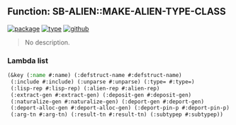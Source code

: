 ## Function: SB-ALIEN::MAKE-ALIEN-TYPE-CLASS
[![package](https://img.shields.io/badge/Package-SB--ALIEN-5f9ea0.svg?style=social&colorA=999999)](../) [![type](https://img.shields.io/badge/Type-Function-5f9ea0.svg?style=social&colorA=999999)](../#function) [![github](https://img.shields.io/badge/GitHub-View_the_source-5f9ea0.svg?style=social&colorA=999999&logo=github)](https://github.com/sbcl/sbcl/blob/master/src/code/early-alieneval.lisp/) 

> No description.

### Lambda list
```cl
(&key (:name #:name) (:defstruct-name #:defstruct-name)
 (:include #:include) (:unparse #:unparse) (:type= #:type=)
 (:lisp-rep #:lisp-rep) (:alien-rep #:alien-rep)
 (:extract-gen #:extract-gen) (:deposit-gen #:deposit-gen)
 (:naturalize-gen #:naturalize-gen) (:deport-gen #:deport-gen)
 (:deport-alloc-gen #:deport-alloc-gen) (:deport-pin-p #:deport-pin-p)
 (:arg-tn #:arg-tn) (:result-tn #:result-tn) (:subtypep #:subtypep))
```

